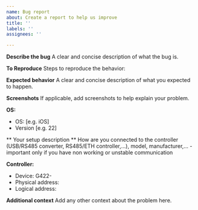 ```yaml
---
name: Bug report
about: Create a report to help us improve
title: ''
labels: ''
assignees: ''

---
```


**Describe the bug**
A clear and concise description of what the bug is.

**To Reproduce**
Steps to reproduce the behavior:

**Expected behavior**
A clear and concise description of what you expected to happen.

**Screenshots**
If applicable, add screenshots to help explain your problem.

**OS:**
 - OS: [e.g. iOS]
 - Version [e.g. 22]

** Your setup description **
How are you connected to the controller (USB/RS485 converter, RS485/ETH controller,...), model, manufacturer,... - important only if you have non working or unstable communication

**Controller:**
 - Device: G422-
 - Physical address:
 - Logical address:

**Additional context**
Add any other context about the problem here.
